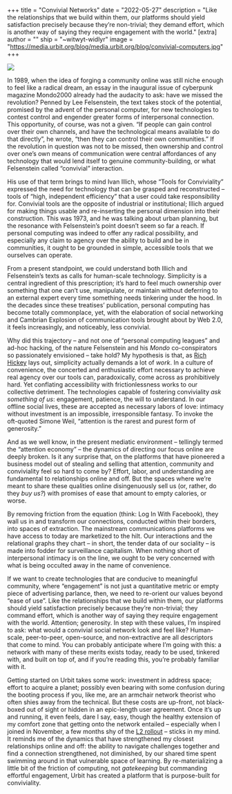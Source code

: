 +++ 
title = "Convivial Networks" 
date = "2022-05-27" 
description = "Like the relationships that we build within them, our platforms should yield satisfaction precisely because they’re non-trivial; they demand effort, which is another way of saying they require engagement with the world." 
[extra] 
author = "" 
ship = "~witwyt-widlyr" 
image = "https://media.urbit.org/blog/media.urbit.org/blog/convivial-computers.jpg" 
+++

![](https://media.urbit.org/blog/convivial-computers.jpg)

In 1989, when the idea of forging a community online was still niche enough to feel like a radical dream, an essay in the inaugural issue of cyberpunk magazine Mondo2000 already had the audacity to ask: have we missed the revolution? Penned by Lee Felsenstein, the text takes stock of the potential, promised by the advent of the personal computer, for new technologies to contest control and engender greater forms of interpersonal connection. This opportunity, of course, was not a given. “If people can gain control over their own channels, and have the technological means available to do that directly”, he wrote, “then they can control their own communities.” If the revolution in question was not to be missed, then ownership and control over one’s own means of communication were central affordances of any technology that would lend itself to genuine community-building, or what Felsenstein called “convivial” interaction. 

His use of that term brings to mind Ivan Illich, whose “Tools for Conviviality” expressed the need for technology that can be grasped and reconstructed – tools of “high, independent efficiency” that a user could take responsibility for. Convivial tools are the opposite of industrial or institutional; Illich argued for making things usable and re-inserting the personal dimension into their construction. This was 1973, and he was talking about urban planning, but the resonance with Felsenstein’s point doesn’t seem so far a reach. If personal computing was indeed to offer any radical possibility, and especially any claim to agency over the ability to build and be in communities, it ought to be grounded in simple, accessible tools that we ourselves can operate. 

From a present standpoint, we could understand both Illich and Felsenstein’s texts as calls for human-scale technology. Simplicity is a central ingredient of this prescription; it’s hard to feel much ownership over something that one can’t use, manipulate, or maintain without deferring to an external expert every time something needs tinkering under the hood. In the decades since these treatises’ publication, personal computing has become totally commonplace, yet, with the elaboration of social networking and Cambrian Explosion of communication tools brought about by Web 2.0, it feels increasingly, and noticeably, less convivial. 

Why did this trajectory – and not one of “personal computing leagues” and ad-hoc hacking, of the nature Felsenstein and his _Mondo_ co-conspirators so passionately envisioned – take hold? My hypothesis is that, as [Rich Hickey](https://www.youtube.com/watch?v=SxdOUGdseq4&ab_channel=StrangeLoopConference) lays out, simplicity actually demands a lot of _work_. In a culture of convenience, the concerted and enthusiastic effort necessary to achieve real agency over our tools can, paradoxically, come across as prohibitively hard. Yet conflating accessibility with frictionlessness works to our collective detriment. The technologies capable of fostering conviviality _ask something of us_: engagement, patience, the will to understand. In our offline social lives, these are accepted as necessary labors of love: intimacy without investment is an impossible, irresponsible fantasy. To invoke the oft-quoted Simone Weil, “attention is the rarest and purest form of generosity.” 

And as we well know, in the present mediatic environment – tellingly termed the “attention economy” – the dynamics of directing our focus online are deeply broken. Is it any surprise that, on the platforms that have pioneered a business model out of stealing and selling that attention, community and conviviality feel so hard to come by? Effort, labor, and understanding are fundamental to relationships online and off. But the spaces where we’re meant to share these qualities online disingenuously sell us (or, rather, do they _buy us?_) with promises of ease that amount to empty calories, or worse.

By removing friction from the equation (think: Log In With Facebook), they wall us in and transform our connections, conducted within their borders, into spaces of extraction. The mainstream communications platforms we have access to today are marketized to the hilt. Our interactions and the relational graphs they chart – in short, the tender data of our sociality – is made into fodder for surveillance capitalism. When nothing short of interpersonal intimacy is on the line, we ought to be very concerned with what is being occulted away in the name of convenience.

If we want to create technologies that are conducive to meaningful community, where “engagement” is not just a quantitative metric or empty piece of advertising parlance, then, we need to re-orient our values beyond “ease of use”. Like the relationships that we build within them, our platforms should yield satisfaction precisely because they’re non-trivial; they command effort, which is another way of saying they require engagement with the world. Attention; generosity. In step with these values, I’m inspired to ask: what would a convivial social network look and feel like? Human-scale, peer-to-peer, open-source, and non-extractive are all descriptors that come to mind. You can probably anticipate where I’m going with this: a network with many of these merits exists today, ready to be used, tinkered with, and built on top of, and if you’re reading this, you’re probably familiar with it. 

Getting started on Urbit takes some work: investment in address space; effort to acquire a planet; possibly even bearing with some confusion during the booting process if you, like me, are an armchair network theorist who often shies away from the technical. But these costs are up-front, not black-boxed out of sight or hidden in an epic-length user agreement. Once it’s up and running, it even feels, dare I say, easy, though the healthy extension of my comfort zone that getting onto the network entailed – especially when I joined in November, a few months shy of the [L2 rollout](https://urbit.org/using/id/layer-2-for-planets) – sticks in my mind. It reminds me of the dynamics that have strengthened my closest relationships online and off: the ability to navigate challenges together and find a connection strengthened, not diminished, by our shared time spent swimming around in that vulnerable space of learning. By re-materializing a little bit of the friction of computing, not _gatekeeping_ but commanding effortful engagement, Urbit has created a platform that is purpose-built for conviviality.
